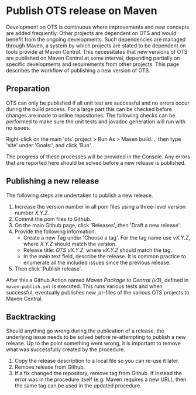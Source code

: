# Publish OTS release on Maven

Development on OTS is continuous where improvements and new concepts are added frequently. Other projects are dependent on OTS and would benefit from the ongoing developments. Such dependencies are managed through Maven, a system by which projects are stated to be dependent on tools provide at Maven Central. This necessitates that new versions of OTS are published on Maven Central at some interval, depending partially on specific developments and requirements from other projects. This page describes the workflow of publishing a new version of OTS.

## Preparation
OTS can only be published if all unit test are successful and no errors occur during the build process. For a large part this can be checked before changes are made to online repositories. The following checks can be performed to make sure the unit tests and javadoc generation will run with no issues.

Right-click on the main 'ots' project > Run As > Maven build..., then type 'site' under 'Goals:', and click 'Run'.

The progress of these processes will be provided in the Console. Any errors that are reported here should be solved before a new release is published.

## Publishing a new release
The following steps are undertaken to publish a new release.

1. Increase the version number in all pom files using a three-level version number _X.Y.Z_.
2. Commit the pom files to Github.
3. On the main Github page, click 'Releases', then 'Draft a new release'.
4. Provide the following information:
    - Create a new Tag under 'Choose a tag'. For the tag name use _vX.Y.Z_, where _X.Y.Z_ should match the version.
    - Release title: _OTS vX.Y.Z_, where _vX.Y.Z_ should match the tag.
    - In the main text field, describe the release. It is common practice to enumerate all the included issues since the previous release.
5. Then click 'Publish release`.

After this a Github Action named _Maven Package to Central (v3)_, defined in `maven-publish.yml` is executed. This runs various tests and when successful, eventually publishes new jar-files of the various OTS projects to Maven Central.

## Backtracking
Should anything go wrong during the publication of a release, the underlying issue needs to be solved before re-attempting to publish a new release. Up to the point something went wrong, it is important to remove what was successfully created by the procedure.

1. Copy the release description to a local file so you can re-use it later.
2. Remove release from Github.
3. If a fix changed the repository, remove tag from Github. If instead the error was in the procedure itself (e.g. Maven requires a new URL), then the same tag can be used in the updated procedure.
